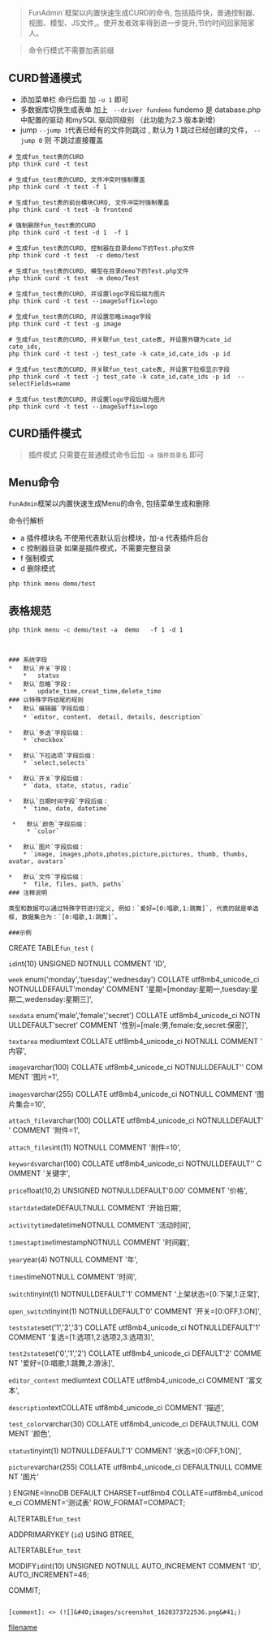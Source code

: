 >FunAdmin`框架以内置快速生成CURD的命令, 包括插件快，普通控制器、视图、模型、JS文件,。使开发者效率得到进一步提升,节约时间回家陪家人。

> 命令行模式不需要加表前缀
## CURD普通模式
- 添加菜单栏  命行后面 加 `-u 1` 即可
-  多数据库切换生成表单 加上 ` --driver fundemo`   fundemo 是 database.php 中配置的驱动 和mySQL 驱动同级别 （此功能为2.3 版本新增）
- jump  `--jump 1`代表已经有的文件则跳过  , 默认为 1 跳过已经创建的文件，  `--jump 0` 则 不跳过直接覆盖

~~~
# 生成fun_test表的CURD
php think curd -t test

# 生成fun_test表的CURD, 文件冲突时强制覆盖
php think curd -t test -f 1

# 生成fun_test表的前台模块CURD, 文件冲突时强制覆盖
php think curd -t test -b frontend 

# 强制删除fun_test表的CURD  
php think curd -t test -d 1  -f 1 

# 生成fun_test表的CURD, 控制器在目录demo下的Test.php文件
php think curd -t test  -c demo/test

# 生成fun_test表的CURD, 模型在目录demo下的Test.php文件
php think curd -t test  -m demo/Test

# 生成fun_test表的CURD, 并设置logo字段后缀为图片
php think curd -t test --imageSuffix=logo

# 生成fun_test表的CURD, 并设置忽略image字段
php think curd -t test -g image

# 生成fun_test表的CURD, 并关联fun_test_cate表, 并设置外键为cate_id cate_ids,
php think curd -t test -j test_cate -k cate_id,cate_ids -p id  

# 生成fun_test表的CURD, 并关联fun_test_cate表, 并设置下拉框显示字段
php think curd -t test -j test_cate -k cate_id,cate_ids -p id  --selectFields=name

# 生成fun_test表的CURD, 并设置logo字段后缀为图片
php think curd -t test --imageSuffix=logo
~~~
## CURD插件模式

> 插件模式  只需要在普通模式命令后加 `-a 插件目录名` 即可

## Menu命令
`FunAdmin`框架以内置快速生成Menu的命令, 包括菜单生成和删除

命令行解析
- a  插件模块名 不使用代表默认后台模块，加-a 代表插件后台
- c 控制器目录  如果是插件模式，不需要完整目录
- f  强制模式
- d 删除模式

```
php think menu demo/test 
```





## 表格规范

```
php think menu -c demo/test -a  demo   -f 1 -d 1 



### 系统字段
*   默认`开关`字段：
    *   status
*   默认`忽略`字段：
    *   update_time,creat_time,delete_time
### 以特殊字符结尾的规则
*   默认`编辑器`字段后缀：
    * `editor, content， detail, details, description` 

*   默认`多选`字段后缀：
    * `checkbox` 

*   默认`下拉选项`字段后缀：
    * `select,selects` 

*   默认`开关`字段后缀：
    * `data, state, status, radio` 

*   默认`日期时间字段`字段后缀：
    * `time, date, datetime` 
    
 *   默认`颜色`字段后缀：
     * `color`

*   默认`图片`字段后缀：
    * `image, images,photo,photos,picture,pictures, thumb, thumbs, avatar, avatars`

*   默认`文件`字段后缀：
    *  file, files, path, paths`
### 注释说明

类型和数据可以通过特殊字符进行定义, 例如：`爱好=[0:唱歌,1:跳舞]`, 代表的就是单选框, 数据集合为：`[0:唱歌,1:跳舞]`。

###示例
```
CREATE TABLE`fun_test` (

`id`int(10) UNSIGNED NOTNULL COMMENT 'ID',

`week` enum('monday','tuesday','wednesday') COLLATE utf8mb4_unicode_ci NOTNULLDEFAULT'monday' COMMENT '星期=[monday:星期一,tuesday:星期二,wedensday:星期三]',

`sexdata` enum('male','female','secret') COLLATE utf8mb4_unicode_ci NOTNULLDEFAULT'secret' COMMENT '性别=[male:男,female:女,secret:保密]',



`textarea` mediumtext COLLATE utf8mb4_unicode_ci NOTNULL COMMENT '内容',

`image`varchar(100) COLLATE utf8mb4_unicode_ci NOTNULLDEFAULT'' COMMENT '图片=1',

`images`varchar(255) COLLATE utf8mb4_unicode_ci NOTNULL COMMENT '图片集合=10',

`attach_file`varchar(100) COLLATE utf8mb4_unicode_ci NOTNULLDEFAULT'' COMMENT '附件=1',

`attach_files`int(11) NOTNULL COMMENT '附件=10',

`keywords`varchar(100) COLLATE utf8mb4_unicode_ci NOTNULLDEFAULT'' COMMENT '关键字',

`price`float(10,2) UNSIGNED NOTNULLDEFAULT'0.00' COMMENT '价格',

`startdate`dateDEFAULTNULL COMMENT '开始日期',

`activitytime`datetimeNOTNULL COMMENT '活动时间',

`timestaptime`timestampNOTNULL COMMENT '时间戳',

`year`year(4) NOTNULL COMMENT '年',

`times`timeNOTNULL COMMENT '时间',

`switch`tinyint(1) NOTNULLDEFAULT'1' COMMENT '上架状态=[0:下架,1:正常]',

`open_switch`tinyint(1) NOTNULLDEFAULT'0' COMMENT '开关=[0:OFF,1:ON]',

`teststate`set('1','2','3') COLLATE utf8mb4_unicode_ci NOTNULLDEFAULT'1' COMMENT '复选=[1:选项1,2:选项2,3:选项3]',

`test2state`set('0','1','2') COLLATE utf8mb4_unicode_ci DEFAULT'2' COMMENT '爱好=[0:唱歌,1:跳舞,2:游泳]',

`editor_content` mediumtext COLLATE utf8mb4_unicode_ci COMMENT '富文本',

`description`textCOLLATE utf8mb4_unicode_ci COMMENT '描述',

`test_color`varchar(30) COLLATE utf8mb4_unicode_ci DEFAULTNULL COMMENT '颜色',

`status`tinyint(1) NOTNULLDEFAULT'1' COMMENT '状态=[0:OFF,1:ON]',

`picture`varchar(255) COLLATE utf8mb4_unicode_ci DEFAULTNULL COMMENT '图片'

) ENGINE=InnoDB DEFAULT CHARSET=utf8mb4 COLLATE=utf8mb4_unicode_ci COMMENT='测试表' ROW_FORMAT=COMPACT;

ALTERTABLE`fun_test`

ADDPRIMARYKEY (`id`) USING BTREE,

ALTERTABLE`fun_test`

MODIFY`id`int(10) UNSIGNED NOTNULL AUTO_INCREMENT COMMENT 'ID', AUTO_INCREMENT=46;

COMMIT;

```

[comment]: <> (![]&#40;images/screenshot_1620373722536.png&#41;)
```

[filename](powered.md ':include')
